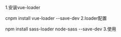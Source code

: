1.安装vue-loader

cnpm install vue-loader --save-dev
2.loader配置

npm install sass-loader node-sass --save-dev
3.使用

<style scoped lang="scss">
	$primary-color: #666; 
	$width:100px;
	
	.box{
		width:$width;height:$width;
		background:$primary-color;
	}
 
